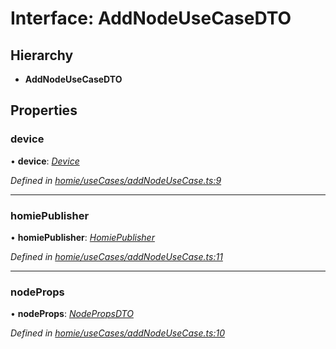 # Interface: AddNodeUseCaseDTO

## Hierarchy

* **AddNodeUseCaseDTO**

## Properties

###  device

• **device**: *[Device](../classes/device.md)*

*Defined in [homie/useCases/addNodeUseCase.ts:9](https://github.com/AlejandroHerr/homieiot.ts/blob/5b71357/src/homie/useCases/addNodeUseCase.ts#L9)*

___

###  homiePublisher

• **homiePublisher**: *[HomiePublisher](../classes/homiepublisher.md)*

*Defined in [homie/useCases/addNodeUseCase.ts:11](https://github.com/AlejandroHerr/homieiot.ts/blob/5b71357/src/homie/useCases/addNodeUseCase.ts#L11)*

___

###  nodeProps

• **nodeProps**: *[NodePropsDTO](nodepropsdto.md)*

*Defined in [homie/useCases/addNodeUseCase.ts:10](https://github.com/AlejandroHerr/homieiot.ts/blob/5b71357/src/homie/useCases/addNodeUseCase.ts#L10)*
